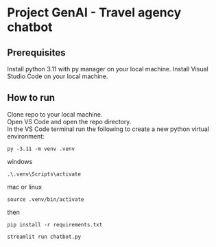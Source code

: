 # Project GenAI - Travel agency chatbot
## Prerequisites
Install python 3.11 with py manager on your local machine. 
Install Visual Studio Code on your local machine.

## How to run
Clone repo to your local machine.  
Open VS Code and open the repo directory.  
In the VS Code terminal run the following to create a new python virtual environment:  
```
py -3.11 -m venv .venv
```
windows
```
.\.venv\Scripts\activate
```
mac or linux  
```
source .venv/bin/activate
```
then
```
pip install -r requirements.txt
```
```
streamlit run chatbot.py
```
